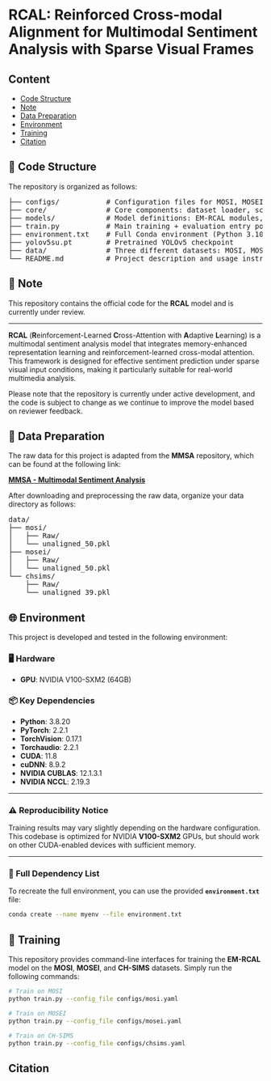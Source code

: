 # RCAL: Reinforced Cross-modal Alignment for Multimodal Sentiment Analysis with Sparse Visual Frames


## Content
- [Code Structure](#Code-structure)
- [Note](#Note)
- [Data Preparation](#Data-preparation)
- [Environment](#Environment)
- [Training](#Training)
- [Citation](#Citation)

## 📁 Code Structure
The repository is organized as follows:
<pre>
├── configs/           # Configuration files for MOSI, MOSEI, CH-SIMS
├── core/              # Core components: dataset loader, scheduler, losses, metrics, etc.
├── models/            # Model definitions: EM-RCAL modules, fusion, gating mechanisms
├── train.py           # Main training + evaluation entry point
├── environment.txt    # Full Conda environment (Python 3.10 + PyTorch + CUDA)
├── yolov5su.pt        # Pretrained YOLOv5 checkpoint
├── data/              # Three different datasets: MOSI, MOSEI, CH-SIMS   
└── README.md          # Project description and usage instructions
</pre>


## 📌 Note

This repository contains the official code for the **RCAL** model and is currently under review.


---

**RCAL** (**R**einforcement-Learned **C**ross-Attention with **A**daptive **L**earning) is a multimodal sentiment analysis model that integrates memory-enhanced representation learning and reinforcement-learned cross-modal attention. This framework is designed for effective sentiment prediction under sparse visual input conditions, making it particularly suitable for real-world multimedia analysis.

Please note that the repository is currently under active development, and the code is subject to change as we continue to improve the model based on reviewer feedback.



## 📁 Data Preparation


The raw data for this project is adapted from the **MMSA** repository, which can be found at the following link:

**[MMSA - Multimodal Sentiment Analysis](https://github.com/thuiar/MMSA)**

After downloading and preprocessing the raw data, organize your data directory as follows:
<pre>
data/
├── mosi/
│   ├── Raw/
│   └── unaligned_50.pkl
├── mosei/
│   ├── Raw/
│   └── unaligned_50.pkl
└── chsims/
    ├── Raw/
    └── unaligned_39.pkl
</pre>

## 🌐 Environment

This project is developed and tested in the following environment:

### **🖥️ Hardware**
- **GPU**: NVIDIA V100-SXM2 (64GB)

### **📦 Key Dependencies**
- **Python**: 3.8.20  
- **PyTorch**: 2.2.1  
- **TorchVision**: 0.17.1  
- **Torchaudio**: 2.2.1  
- **CUDA**: 11.8  
- **cuDNN**: 8.9.2  
- **NVIDIA CUBLAS**: 12.1.3.1  
- **NVIDIA NCCL**: 2.19.3  

---

### **⚠️ Reproducibility Notice**
Training results may vary slightly depending on the hardware configuration. This codebase is optimized for NVIDIA **V100-SXM2** GPUs, but should work on other CUDA-enabled devices with sufficient memory.

---

### **🔗 Full Dependency List**
To recreate the full environment, you can use the provided **`environment.txt`** file:

```bash
conda create --name myenv --file environment.txt
```

## 🚀 Training

This repository provides command-line interfaces for training the **EM-RCAL** model on the **MOSI**, **MOSEI**, and **CH-SIMS** datasets. Simply run the following commands:

```bash
# Train on MOSI
python train.py --config_file configs/mosi.yaml

# Train on MOSEI
python train.py --config_file configs/mosei.yaml

# Train on CH-SIMS
python train.py --config_file configs/chsims.yaml
```


## Citation
